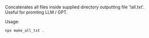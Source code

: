 Concatenates all files inside supplied directory outputting file '!all.txt'. Useful for promting LLM / GPT.

Usage:
```
npx make_all_txt .
```
